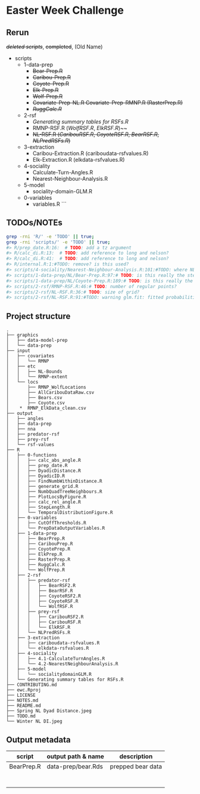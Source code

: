 
<!-- README.md is generated from README.Rmd. Please edit that file -->

# Easter Week Challenge

## Rerun

~~*deleted scripts*~~, ~~completed~~, (Old Name)

  - scripts
      - 1-data-prep
          - ~~Bear-Prep.R~~
          - ~~Caribou-Prep.R~~
          - ~~Coyote-Prep.R~~
          - ~~Elk-Prep.R~~
          - ~~Wolf-Prep.R~~
          - ~~Covariate-Prep-NL.R Covariate-Prep-RMNP.R (RasterPrep.R)~~
          - ~~*RuggCalc.R*~~
      - 2-rsf
          - *Generating summary tables for RSFs.R*
          - RMNP-RSF.R (*WolfRSF.R*, *ElkRSF.R*)\~\~
          - ~~NL-RSF.R (*CaribouRSF.R*, *CoyoteRSF.R*, *BearRSF.R*,
            *NLPredRSFs.R*)~~
      - 3-extraction
          - Caribou-Extraction.R (cariboudata-rsfvalues.R)
          - Elk-Extraction.R (elkdata-rsfvalues.R)
      - 4-sociality
          - Calculate-Turn-Angles.R
          - Nearest-Neighbour-Analysis.R
      - 5-model
          - sociality-domain-GLM.R
      - 0-variables
          - variables.R \`\`\`

## TODOs/NOTEs

``` bash
grep -rni 'R/' -e 'TODO' || true;
grep -rni 'scripts/' -e 'TODO' || true;
#> R/prep_date.R:16:  # TODO: add a tz argument
#> R/calc_di.R:13:  # TODO: add reference to long and nelson?
#> R/calc_di.R:41:  # TODO: add reference to long and nelson?
#> R/internal.R:1:#TODO: remove? is this used?
#> scripts/4-sociality/Nearest-Neighbour-Analysis.R:101:#TODO: where NL + spring, this:     (nl.dyad2$predatorRSF + nl.dyad2$rpredatorRSF) / 2, ?
#> scripts/1-data-prep/NL/Bear-Prep.R:97:# TODO: is this really the step length threshold?? 
#> scripts/1-data-prep/NL/Coyote-Prep.R:189:# TODO: is this really the step length threshold?? 
#> scripts/2-rsf/RMNP-RSF.R:46:# TODO: number of regular points?
#> scripts/2-rsf/NL-RSF.R:36:# TODO: size of grid?
#> scripts/2-rsf/NL-RSF.R:91:#TODO: warning glm.fit: fitted probabilities numerically 0 or 1 occurred
```

## Project structure

    .
    ├── graphics
    │   ├── data-model-prep
    │   └── data-prep
    ├── input
    │   ├── covariates
    │   │   └── RMNP
    │   ├── etc
    │   │   ├── NL-Bounds
    │   │   └── RMNP-extent
    │   └── locs
    │       ├── RMNP_WolfLocations
    │       ├── AllCaribouDataRaw.csv
    │       ├── Bears.csv
    │       ├── Coyote.csv
    │    *  RMNP_ElkData_clean.csv
    ├── output
    │   ├── angles
    │   ├── data-prep
    │   ├── nna
    │   ├── predator-rsf
    │   ├── prey-rsf
    │   └── rsf-values
    ├── R
    │   ├── 0-functions
    │   │   ├── calc_abs_angle.R
    │   │   ├── prep_date.R
    │   │   ├── DyadicDistance.R
    │   │   ├── DyadicID.R
    │   │   ├── FindNumbWithinDistance.R
    │   │   ├── generate_grid.R
    │   │   ├── NumbQuadTreeNeighbours.R
    │   │   ├── PlotLocsByFigure.R
    │   │   ├── calc_rel_angle.R
    │   │   ├── StepLength.R
    │   │   └── TemporalDistributionFigure.R
    │   ├── 0-variables
    │   │   ├── CutOffThresholds.R
    │   │   └── PrepDataOutputVariables.R
    │   ├── 1-data-prep
    │   │   ├── BearPrep.R
    │   │   ├── CaribouPrep.R
    │   │   ├── CoyotePrep.R
    │   │   ├── ElkPrep.R
    │   │   ├── RasterPrep.R
    │   │   ├── RuggCalc.R
    │   │   └── WolfPrep.R
    │   ├── 2-rsf
    │   │   ├── predator-rsf
    │   │   │   ├── BearRSF2.R
    │   │   │   ├── BearRSF.R
    │   │   │   ├── CoyoteRSF2.R
    │   │   │   ├── CoyoteRSF.R
    │   │   │   └── WolfRSF.R
    │   │   ├── prey-rsf
    │   │   │   ├── CaribouRSF2.R
    │   │   │   ├── CaribouRSF.R
    │   │   │   └── ElkRSF.R
    │   │   └── NLPredRSFs.R
    │   ├── 3-extraction
    │   │   ├── cariboudata-rsfvalues.R
    │   │   └── elkdata-rsfvalues.R
    │   ├── 4-sociality
    │   │   ├── 4.1-CalculateTurnAngles.R
    │   │   └── 4.2-NearestNeighbourAnalysis.R
    │   ├── 5-model
    │   │   └── socialitydomainGLM.R
    │   └── Generating summary tables for RSFs.R
    ├── CONTRIBUTING.md
    ├── ewc.Rproj
    ├── LICENSE
    ├── NOTES.md
    ├── README.md
    ├── Spring NL Dyad Distance.jpeg
    ├── TODO.md
    └── Winter NL DI.jpeg

## Output metadata

| script     | output path & name | description       |
| ---------- | ------------------ | ----------------- |
| BearPrep.R | data-prep/bear.Rds | prepped bear data |
|            |                    |                   |
|            |                    |                   |
|            |                    |                   |
|            |                    |                   |
|            |                    |                   |
|            |                    |                   |
|            |                    |                   |

